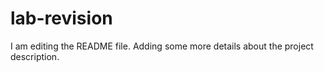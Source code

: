 # lab-revision
I am editing the README file. Adding some more details about the project description.
